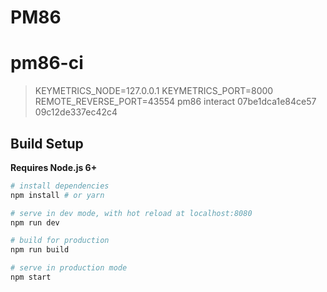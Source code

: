 # PM86

# pm86-ci
> KEYMETRICS_NODE=127.0.0.1 KEYMETRICS_PORT=8000 REMOTE_REVERSE_PORT=43554  pm86 interact 07be1dca1e84ce57 09c12de337ec42c4


## Build Setup

**Requires Node.js 6+**

``` bash
# install dependencies
npm install # or yarn

# serve in dev mode, with hot reload at localhost:8080
npm run dev

# build for production
npm run build

# serve in production mode
npm start
```
